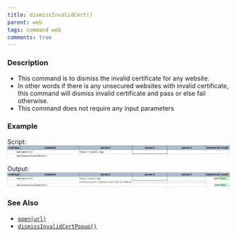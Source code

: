 ```yaml
---
title: dismissInvalidCert()
parent: web
tags: command web
comments: true
---
```


### Description

- This command is to dismiss the invalid certificate for any website.
- In other words if there is any unsecured websites with invalid certificate, this command will dismiss invalid certificate and pass or else fail otherwise.
- This command does not require any input parameters

### Example

Script:<br/>
![](image/dismissInvalidCert_01.png)

Output:<br/>
![](image/dismissInvalidCert_02.png)

### See Also

- [`open(url)`](open(url))
- [`dismissInvalidCertPopup()`](dismissInvalidCertPopup())